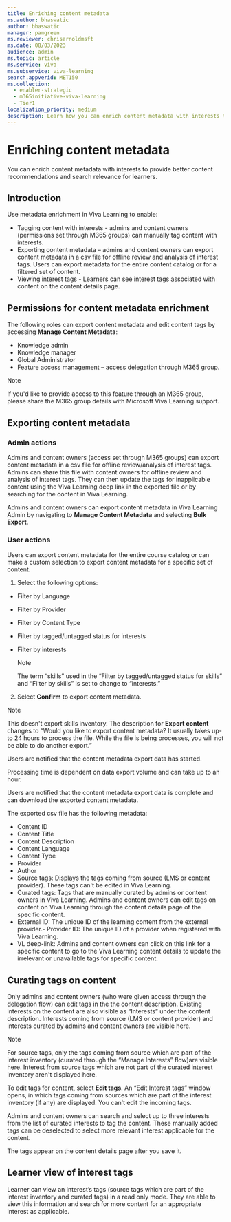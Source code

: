 ```yaml
---
title: Enriching content metadata  
ms.author: bhaswatic
author: bhaswatic
manager: pamgreen
ms.reviewer: chrisarnoldmsft
ms.date: 08/03/2023
audience: admin
ms.topic: article
ms.service: viva
ms.subservice: viva-learning
search.appverid: MET150
ms.collection:
  - enabler-strategic
  - m365initiative-viva-learning
  - Tier1
localization_priority: medium
description: Learn how you can enrich content metadata with interests to provide better content recommendations and search relevance for learners.
---
```


# Enriching content metadata 

You can enrich content metadata with interests to provide better content recommendations and search relevance for learners.

## Introduction

Use metadata enrichment in Viva Learning to enable:  

- Tagging content with interests -  admins and content owners (permissions set through M365 
groups) can manually tag content with interests.
- Exporting content metadata – admins and content owners can export content metadata in 
a csv file for offline review and analysis of interest tags. Users can export metadata for the entire 
content catalog or for a filtered set of content.
- Viewing interest tags - Learners can see interest tags associated with content on the content details page.

## Permissions for content metadata enrichment

The following roles can export content metadata and edit content tags by accessing **Manage Content Metadata**:

- Knowledge admin 
- Knowledge manager  
- Global Administrator 
- Feature access management – access delegation through M365 group. 

> [!NOTE]
> If you'd like to provide access to this feature through an M365 group, please share the M365 group details with Microsoft Viva Learning support. 

## Exporting content metadata

### Admin actions 

Admins and content owners (access set through M365 groups) can export content metadata in a csv file for offline review/analysis of interest tags.  
Admins can share this file with content owners for offline review and analysis of interest tags. They can then update the tags for inapplicable content using the Viva Learning deep link in the exported file or by searching for the content in Viva Learning.

Admins and content owners can export content metadata in Viva Learning Admin by navigating to **Manage Content Metadata** and selecting **Bulk Export**. 

### User actions 

Users can export content metadata for the entire course catalog or can make a custom selection to export content metadata for a specific set of content. 

1. Select the following options:

- Filter by Language
- Filter by Provider
- Filter by Content Type
- Filter by tagged/untagged status for interests
- Filter by interests

  > [!NOTE]
  > The term “skills” used in the “Filter by tagged/untagged status for skills” 
  > and “Filter by skills” is set to change to “interests.”

2. Select **Confirm** to export content metadata.

  > [!NOTE]
  > This doesn't export skills inventory. The description for **Export content** changes to
  > “Would you like to export content metadata? It usually takes up-to 24 hours to process the file. 
  > While the file is being processes, you will not be able to do another export.”

Users are notified that the content metadata export data has started.

Processing time is dependent on data export volume and can take up to an hour.

Users are notified that the content metadata export data is complete and can download the exported content metadata.

The exported csv file has the following metadata: 

- Content ID 
- Content Title 
- Content Description 
- Content Language 
- Content Type 
- Provider 
- Author 
- Source tags: Displays the tags coming from source (LMS or content provider). These tags can't be edited in Viva Learning.
- Curated tags: Tags that are manually curated by admins or content owners in Viva Learning. Admins and content owners can edit tags on content on Viva Learning through the content details page of the specific content. 
- External ID:  The unique ID of the learning content from the external provider.- Provider ID: The unique ID of a provider when registered with Viva Learning.
- VL deep-link: Admins and content owners can click on this link for a specific content to go to the Viva Learning content details to update the irrelevant or unavailable tags for specific content.

## Curating tags on content

Only admins and content owners (who were given access through the delegation flow) can edit tags in the the content description. Existing interests on the content are also visible as “Interests” under the content description. 
Interests coming from source (LMS or content provider) and interests curated by admins and content owners are visible here.

> [!NOTE]
> For source tags, only the tags coming from source which are part of the interest inventory (curated through the “Manage Interests” flow)are visible here. Interest from source tags which are not part of the curated interest inventory aren't displayed here.

To edit tags for content, select **Edit tags**. An “Edit Interest tags” window opens, in which tags coming from sources which are part of the interest inventory (if any) are displayed. You can't edit the incoming tags.

Admins and content owners can search and select up to three interests from the list of curated interests to tag the content. These manually added tags can be deselected to select more relevant interest applicable for the content.

The tags appear on the content details page after you save it.

## Learner view of interest tags

Learner can view an interest’s tags (source tags which are part of the interest inventory and curated tags) in a read only mode. 
They are able to view this information and search for more content for an appropriate interest as applicable.